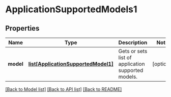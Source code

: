 # ApplicationSupportedModels1

## Properties
Name | Type | Description | Notes
------------ | ------------- | ------------- | -------------
**model** | [**list[ApplicationSupportedModel1]**](ApplicationSupportedModel1.md) | Gets or sets list of application supported models. | [optional] 

[[Back to Model list]](../README.md#documentation-for-models) [[Back to API list]](../README.md#documentation-for-api-endpoints) [[Back to README]](../README.md)


